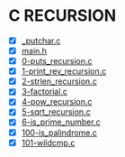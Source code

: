 # C RECURSION

- [X] [_putchar.c](_putchar.c)
- [X] [main.h](main.h)
- [X] [0-puts_recursion.c](0-puts_recursion.c)
- [X] [1-print_rev_recursion.c](1-print_rev_recursion.c)
- [X] [2-strlen_recursion.c](2-strlen_recursion.c)
- [X] [3-factorial.c](3-factorial.c)
- [X] [4-pow_recursion.c](4-pow_recursion.c)
- [X] [5-sqrt_recursion.c](5-sqrt_recursion.c)
- [X] [6-is_prime_number.c](6-is_prime_number.c)
- [X] [100-is_palindrome.c](100-is_palindrome)
- [X] [101-wildcmp.c](101-wildcmp.c)
